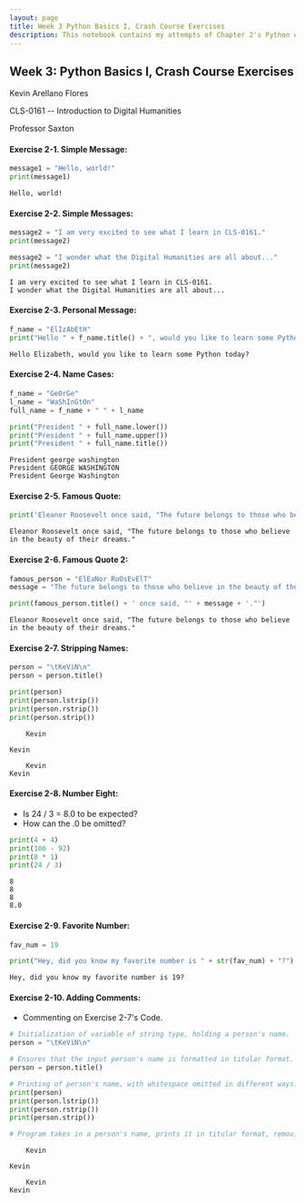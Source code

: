 ```yaml
---
layout: page
title: Week 3 Python Basics I, Crash Course Exercises
description: This notebook contains my attempts of Chapter 2's Python exercises.
---
```


## Week 3: Python Basics I, Crash Course Exercises

Kevin Arellano Flores

CLS-0161 -- Introduction to Digital Humanities

Professor Saxton

#### Exercise 2-1. Simple Message:


```python
message1 = "Hello, world!"
print(message1)
```

    Hello, world!


#### Exercise 2-2. Simple Messages:


```python
message2 = "I am very excited to see what I learn in CLS-0161."
print(message2)

message2 = "I wonder what the Digital Humanities are all about..."
print(message2)
```

    I am very excited to see what I learn in CLS-0161.
    I wonder what the Digital Humanities are all about...


#### Exercise 2-3. Personal Message:


```python
f_name = "ElIzAbEtH"
print("Hello " + f_name.title() + ", would you like to learn some Python today?")
```

    Hello Elizabeth, would you like to learn some Python today?


#### Exercise 2-4. Name Cases:


```python
f_name = "GeOrGe"
l_name = "WaShInGtOn"
full_name = f_name + " " + l_name

print("President " + full_name.lower())
print("President " + full_name.upper())
print("President " + full_name.title())
```

    President george washington
    President GEORGE WASHINGTON
    President George Washington


#### Exercise 2-5. Famous Quote:


```python
print('Eleanor Roosevelt once said, "The future belongs to those who believe in the beauty of their dreams."')
```

    Eleanor Roosevelt once said, "The future belongs to those who believe in the beauty of their dreams."


#### Exercise 2-6. Famous Quote 2:


```python
famous_person = "ElEaNor RoOsEvElT"
message = "The future belongs to those who believe in the beauty of their dreams"

print(famous_person.title() + ' once said, "' + message + '."')
```

    Eleanor Roosevelt once said, "The future belongs to those who believe in the beauty of their dreams."


#### Exercise 2-7. Stripping Names:


```python
person = "\tKeViN\n"
person = person.title()

print(person)
print(person.lstrip())
print(person.rstrip())
print(person.strip())
```

    	Kevin
    
    Kevin
    
    	Kevin
    Kevin


#### Exercise 2-8. Number Eight:
* Is 24 / 3 = 8.0 to be expected?
* How can the .0 be omitted?


```python
print(4 + 4)
print(100 - 92)
print(8 * 1)
print(24 / 3)
```

    8
    8
    8
    8.0


#### Exercise 2-9. Favorite Number:


```python
fav_num = 19

print("Hey, did you know my favorite number is " + str(fav_num) + "?")
```

    Hey, did you know my favorite number is 19?


#### Exercise 2-10. Adding Comments:
* Commenting on Exercise 2-7's Code.


```python
# Initialization of variable of string type, holding a person's name.
person = "\tKeViN\n"

# Ensures that the input person's name is formatted in titular format.
person = person.title()

# Printing of person's name, with whitespace omitted in different ways.
print(person)
print(person.lstrip())
print(person.rstrip())
print(person.strip())

# Program takes in a person's name, prints it in titular format, removing whitespace through different methods.
```

    	Kevin
    
    Kevin
    
    	Kevin
    Kevin

